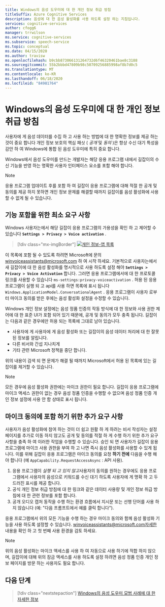 ```yaml
---
title: Windows의 음성 도우미에 대 한 개인 정보 취급 방침
titleSuffix: Azure Cognitive Services
description: 음성에 대 한 음성 활성화를 사용 하도록 설정 하는 지침입니다.
services: cognitive-services
author: cfogg6
manager: trrwilson
ms.service: cognitive-services
ms.subservice: speech-service
ms.topic: conceptual
ms.date: 04/15/2020
ms.author: travisw
ms.openlocfilehash: b9cbb873066131264732d6f46320461bae8c3188
ms.sourcegitcommit: 55b2bbbd47809b98c50709256885998af8b7d0c5
ms.translationtype: MT
ms.contentlocale: ko-KR
ms.lasthandoff: 06/18/2020
ms.locfileid: "84981764"
---
```

# <a name="privacy-guidelines-for-voice-assistants-on-windows"></a>Windows의 음성 도우미에 대 한 개인 정보 취급 방침

사용자에 게 음성 데이터를 수집 하 고 사용 하는 방법에 대 한 명확한 정보를 제공 하는 것이 중요 합니다 개인 정보 보호의 핵심 패싯 ( *공개* 및 *동의* )은 항상 수신 대기 특성을 감안 하 여 Windows에 통합 된 음성 도우미에 특히 중요 합니다.

Windows에서 음성 도우미를 만드는 개발자는 해당 응용 프로그램 내에서 길잡이의 수신 기능을 반영 하는 명확한 사용자 인터페이스 요소를 포함 해야 합니다.

> [!NOTE]
> 응용 프로그램 업데이트 후를 포함 하 여 길잡이 응용 프로그램에 대해 적절 한 공개 및 동의를 제공 하지 못하면 개인 정보 문제를 해결할 때까지 길잡이를 음성 활성화에 사용할 수 없게 될 수 있습니다.

## <a name="minimum-requirements-for-feature-inclusion"></a>기능 포함을 위한 최소 요구 사항

Windows 사용자는에서 해당 길잡이 응용 프로그램의 가용성을 확인 하 고 제어할 수 있습니다 **`Settings > Privacy > Voice activation`** .

 > [!div class="mx-imgBorder"]
 > [![개인 정보-앱 목록](media/voice-assistants/windows_voice_assistant/privacy-app-listing.png "길잡이 응용 프로그램에 대 한 Windows 음성 정품 인증 개인 정보 설정 항목")](media/voice-assistants/windows_voice_assistant/privacy-app-listing.png#lightbox)

이 목록에 포함 될 수 있도록 하려면 Microsoft에 문의 winvoiceassistants@microsoft.com 하 여 시작 하세요. 기본적으로 사용자는에서 새 길잡이에 대 한 음성 활성화를 명시적으로 사용 하도록 설정 해야 **`Settings > Privacy > Voice Activation`** 합니다. 그러면 응용 프로그램에서에 대 한 프로토콜 링크를 사용할 수 있습니다 `ms-settings:privacy-voiceactivation` . 허용 된 응용 프로그램이 실행 되 고 api를 사용 하면 목록에 표시 됩니다 `Windows.ApplicationModel.ConversationalAgent` . 응용 프로그램이 사용자 로부터 마이크 동의를 받은 후에는 음성 활성화 설정을 수정할 수 있습니다.

Windows 개인 정보 설정에는 음성 정품 인증의 작동 방식에 대 한 정보와 사용 권한 제어에 대 한 표준 UI가 포함 되어 있기 때문에, 공개 및 동의가 모두 충족 됩니다. 길잡이는 다음과 같은 경우에만 허용 되는 목록에 그대로 남아 있습니다.

* 사용자에 게 사용자에 게 음성 활성화 또는 길잡이의 음성 데이터 처리에 대 한 잘못 된 정보를 알립니다.
* 다른 비서와 간섭 지나치게
* 기타 관련 Microsoft 정책을 중단 합니다.

위의 내용이 검색 되 면 문제가 해결 될 때까지 Microsoft에서 허용 된 목록에 있는 길잡이를 제거할 수 있습니다.

> [!NOTE]
> 모든 경우에 음성 활성화 권한에는 마이크 권한이 필요 합니다. 길잡이 응용 프로그램에 마이크 액세스 권한이 없는 경우 음성 정품 인증을 수행할 수 없으며 음성 정품 인증 개인 정보 설정에 사용 안 함 상태로 표시 됩니다.

## <a name="additional-requirements-for-inclusion-in-microphone-consent"></a>마이크 동의에 포함 하기 위한 추가 요구 사항

사용자가 음성 활성화에 참여 하는 것이 더 쉽고 원활 하 게 하려는 비서 작성자는 설정 페이지를 추가로 이동 하지 않고도 공개 및 동의를 적절 하 게 수행 하기 위한 추가 요구 사항을 충족 하 여 이러한 작업을 수행할 수 있습니다. 승인 되 면 사용자가 길잡이 응용 프로그램에 마이크 사용 권한을 부여 하 고 나면 즉시 음성 활성화를 사용할 수 있게 됩니다. 이를 위해 길잡이 응용 프로그램은 마이크 동의를 요청 **하기 전에** 다음을 수행 해야 합니다 (예 `AppCapability.RequestAccessAsync` : API 사용).

1. 응용 프로그램이 *실행 되 고 있지 않고*사용자의 동의를 원하는 경우에도 응용 프로그램에서 사용자의 음성으로 키워드를 수신 대기 하도록 사용자에 게 명확 하 고 두드러진 표시를 제공 합니다.
1. 공식 개인 정보 취급 방침에 대 한 링크와 같은 데이터 사용량 및 개인 정보 취급 방침에 대 한 관련 정보를 포함 합니다.
1. 공개 오디오 캡처 동작을 수행 하는 환경 흐름에서 지시문 또는 선행 단어를 사용 하지 않습니다 (예: "다음 프롬프트에서 예를 클릭 합니다").

응용 프로그램에서 위의 모든 기능을 수행 하는 경우 마이크 동의와 함께 음성 활성화 기능을 사용 하도록 설정할 수 있습니다. winvoiceassistants@microsoft.com자세한 내용을 확인 하 고 첫 번째 사용 환경을 검토 하세요.

> [!NOTE]
> 위의 음성 활성화는 마이크 액세스를 사용 하 여 자동으로 사용 하기에 적합 하지 않으며, 길잡이에 대해 위의 잠금 액세스를 사용 하도록 설정 하려면 음성 정품 인증 개인 정보 페이지를 방문 하는 사용자도 필요 합니다.

## <a name="next-steps"></a>다음 단계

> [!div class="nextstepaction"]
> [Windows의 음성 도우미 모범 사례에 대 한 자세한 정보](windows-voice-assistants-best-practices.md)